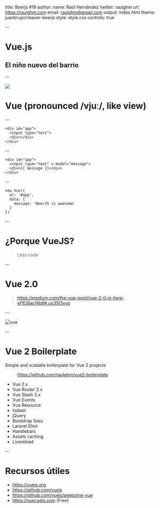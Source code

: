 title: Beerjs #19
author:
  name: Raúl Hernández
  twitter: raulghm
  url: https://raulghm.com
  email: raulghm@gmail.com
output: index.html
theme: juanbrujo/cleaver-beerjs
style: style.css
controls: true

--

# Vue.js
## El niño nuevo del barrio

--

<img src="https://cdn.auth0.com/blog/vuejs/vue-logo.png" style="max-width: 300px;">

# Vue (pronounced /vjuː/, like view)

--
```
<div id="app">
  <input type="text">
  <div></div>
</div>
```
--

```
<div id="app">
  <input type="text" v-model="message">
  <div>{{ message }}</div>
</div>
```
--
```
new Vue({
  el: '#app',
  data: {
    message: 'BeerJS is awesome'
  }
})
```
--

# ¿Porque VueJS?
> Less code

--

# Vue 2.0

> https://medium.com/the-vue-point/vue-2-0-is-here-ef1f26acf4b8#.uo35f3vyp

--

<img src="https://cdn-images-1.medium.com/max/1600/1*Lu6OJiraJYShl4aBppoh3w.png" alt="vue">

--

# Vue 2 Boilerplate

Simple and scalable boilerplate for Vue 2 projects

> https://github.com/raulghm/vue2-boilerplate


* Vue 2.x
* Vue Router 2.x
* Vue Stash 2.x
* Vue Events
* Vue Resource
* lodash
* jQuery
* Bootstrap Sass
* Laravel Elixir
* Handlebars
* Assets caching
* Livereload

--

# Recursos útiles

* https://vuejs.org
* https://github.com/vuejs
* https://github.com/vuejs/awesome-vue
* https://vuecasts.com (Free)

